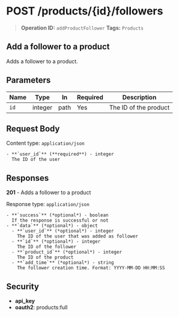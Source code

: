 # POST /products/{id}/followers

> **Operation ID:** `addProductFollower`
> **Tags:** `Products`

## Add a follower to a product

Adds a follower to a product.

## Parameters

| Name | Type | In | Required | Description |
|------|------|-------|----------|-------------|
| `id` | integer | path | Yes | The ID of the product |

## Request Body

Content type: `application/json`

```
- **`user_id`** (**required**) - integer
  The ID of the user
```

## Responses

**201** - Adds a follower to a product

Response type: `application/json`

```
- **`success`** (*optional*) - boolean
  If the response is successful or not
- **`data`** (*optional*) - object
  - **`user_id`** (*optional*) - integer
    The ID of the user that was added as follower
  - **`id`** (*optional*) - integer
    The ID of the follower
  - **`product_id`** (*optional*) - integer
    The ID of the product
  - **`add_time`** (*optional*) - string
    The follower creation time. Format: YYYY-MM-DD HH:MM:SS
```


## Security

- **api_key**
- **oauth2**: products:full
